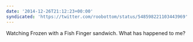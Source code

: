 ```yaml
---
date: '2014-12-26T21:12:23+00:00'
syndicated: 'https://twitter.com/roobottom/status/548598221103443969'
---
```

Watching Frozen with a Fish Finger sandwich. What has happened to me?
